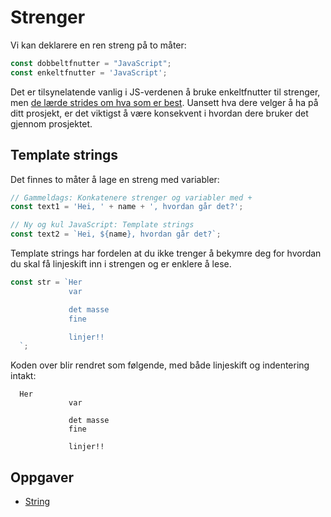 # Strenger

Vi kan deklarere en ren streng på to måter:

```javascript
const dobbeltfnutter = "JavaScript";
const enkeltfnutter = 'JavaScript';
```

Det er tilsynelatende vanlig i JS-verdenen å bruke enkeltfnutter til strenger, men [de lærde strides om hva som er best](https://stackoverflow.com/questions/242813/when-to-use-double-or-single-quotes-in-javascript). Uansett hva dere velger å ha på ditt prosjekt, er det viktigst å være konsekvent i hvordan dere bruker det gjennom prosjektet.

## Template strings

Det finnes to måter å lage en streng med variabler:

```javascript
// Gammeldags: Konkatenere strenger og variabler med +
const text1 = 'Hei, ' + name + ', hvordan går det?';

// Ny og kul JavaScript: Template strings
const text2 = `Hei, ${name}, hvordan går det?`;
```

Template strings har fordelen at du ikke trenger å bekymre deg for hvordan du skal få linjeskift inn i strengen og er enklere å lese.

```javascript
const str = `Her
             var

             det masse
             fine

             linjer!!
  `;
```

Koden over blir rendret som følgende, med både linjeskift og indentering intakt:

```text
  Her
             var

             det masse
             fine

             linjer!!
```

## Oppgaver

-   [String](https://jsbin.com/mocopic/1/edit?js,output)
